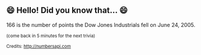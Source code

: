## :smile: Hello! Did you know that... :smile:
166 is the number of points the Dow Jones Industrials fell on June 24, 2005.

<sup>(come back in 5 minutes for the next trivia)</sup>


<sup>Credits: http://numbersapi.com</sup>
